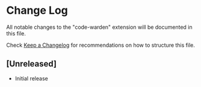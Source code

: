 # Change Log

All notable changes to the "code-warden" extension will be documented in this file.

Check [Keep a Changelog](http://keepachangelog.com/) for recommendations on how to structure this file.

## [Unreleased]

- Initial release
